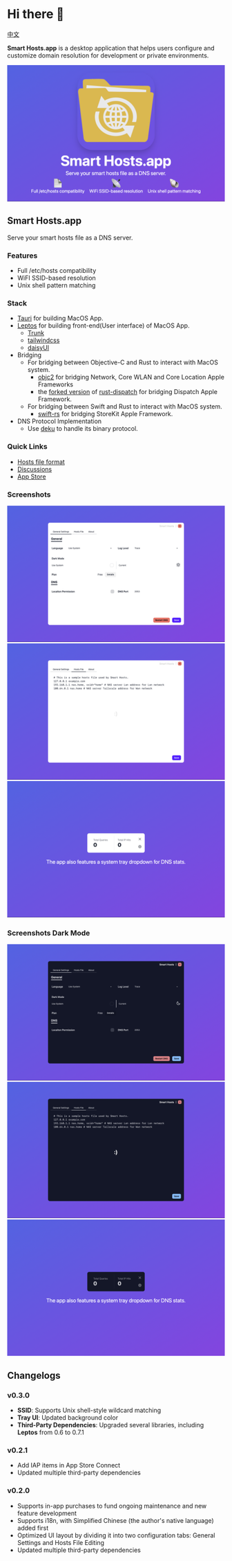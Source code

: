 # Hi there 👋

[中文](./README.zh.md)

**Smart Hosts.app** is a desktop application
that helps users configure and customize domain resolution
for development or private environments.

![Poster](./Poster.png)

## Smart Hosts.app

Serve your smart hosts file as a DNS server.

### Features

- Full /etc/hosts compatibility
- WiFI SSID-based resolution
- Unix shell pattern matching

### Stack

- [Tauri](https://github.com/tauri-apps/tauri) for building MacOS App.
- [Leptos](https://github.com/leptos-rs/leptos) for
  building front-end(User interface) of MacOS App.
  - [Trunk](https://github.com/trunk-rs/trunk)
  - [tailwindcss](https://github.com/tailwindlabs/tailwindcss)
  - [daisyUI](https://github.com/saadeghi/daisyui)
- Bridging
  - For bridging between Objective-C and Rust to interact with MacOS system.
    - [objc2](https://github.com/madsmtm/objc2) for bridging Network,
      Core WLAN and Core Location Apple Frameworks
    - the [forked version](https://github.com/turbocool3r/rust-dispatch) of [rust-dispatch](https://github.com/SSheldon/rust-dispatch)
      for bridging Dispatch Apple Framework.
  - For bridging between Swift and Rust to interact with MacOS system.
    - [swift-rs](swift-rs)
      for bridging StoreKit Apple Framework.
- DNS Protocol Implementation
  - Use [deku](https://github.com/sharksforarms/deku) to handle its binary protocol.

### Quick Links

- [Hosts file format](./Hosts.md)
- [Discussions](https://github.com/orgs/Smart-Hosts/discussions)
- [App Store](https://apps.apple.com/us/app/smart-hosts/id6738317830)

### Screenshots

![preferences window | general](./screenshots/PreferencesGeneral.png)
![preferences window | hosts file](./screenshots/PreferencesHostsFile.png)
![tray window](./screenshots/Tray.png)

### Screenshots Dark Mode

![preferences window | general](./screenshots_dark/PreferencesGeneral.png)
![preferences window | hosts file](./screenshots_dark/PreferencesHostsFile.png)
![tray window](./screenshots_dark/Tray.png)

## Changelogs

### v0.3.0

- **SSID**: Supports Unix shell-style wildcard matching
- **Tray UI**: Updated background color
- **Third-Party Dependencies**: Upgraded several libraries,
  including **Leptos** from 0.6 to 0.7.1

### v0.2.1

- Add IAP items in App Store Connect
- Updated multiple third-party dependencies

### v0.2.0

- Supports in-app purchases to fund ongoing maintenance
  and new feature development
- Supports i18n, with Simplified Chinese (the author's native language) added first
- Optimized UI layout by dividing it into two configuration tabs:
  General Settings and Hosts File Editing
- Updated multiple third-party dependencies

